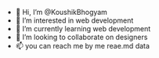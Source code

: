- 👋 Hi, I’m @KoushikBhogyam
- 👀 I’m interested in web development 
- 🌱 I’m currently learning web development 
- 💞️ I’m looking to collaborate on designers
- 📫 you can reach me by me reae.md data

<!---
KoushikBhogyam/KoushikBhogyam is a ✨ special ✨ repository because its `README.md` (this file) appears on your GitHub profile.
You can click the Preview link to take a look at your changes.
--->
